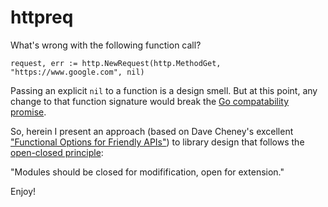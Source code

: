 # httpreq

What's wrong with the following function call?

```
request, err := http.NewRequest(http.MethodGet, "https://www.google.com", nil)
```

Passing an explicit `nil` to a function is a design smell. But at this point, any change to that function signature
would break the [Go compatability promise](https://go.dev/doc/go1compat).

So, herein I present an approach (based on Dave Cheney's excellent ["Functional Options for Friendly APIs"](https://dave.cheney.net/2014/10/17/functional-options-for-friendly-apis))
to library design that follows the [open-closed principle](https://en.wikipedia.org/wiki/Open%E2%80%93closed_principle):

"Modules should be closed for modifification, open for extension."

Enjoy!